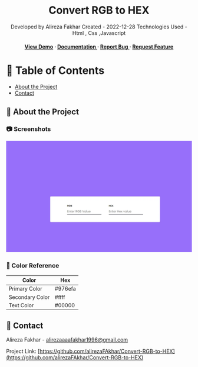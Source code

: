 <div align='center'>

<h1>Convert RGB to HEX</h1>
<p>Developed by Alireza Fakhar Created - 2022-12-28 Technologies Used - Html , Css ,Javascript </p>

<h4> <a href=https://alirezafakhar.github.io/Convert-RGB-to-HEX/index>View Demo</a> <span> · </span> <a href="https://github.com/alirezaFAkhar/Convert-RGB-to-HEX/blob/master/README.md"> Documentation </a> <span> · </span> <a href="https://github.com/alirezaFAkhar/Convert-RGB-to-HEX/issues"> Report Bug </a> <span> · </span> <a href="https://github.com/alirezaFAkhar/Convert-RGB-to-HEX/issues"> Request Feature </a> </h4>


</div>

# :notebook_with_decorative_cover: Table of Contents

- [About the Project](#star2-about-the-project)
- [Contact](#handshake-contact)


## :star2: About the Project

### :camera: Screenshots
<div align="center"> <a href="https://alirezafakhar.github.io/Convert-RGB-to-HEX/index"><img src="https://github.com/alirezaFAkhar/Convert-RGB-to-HEX/blob/main/asset/images/convert.webp" alt='image' width='800'/></a> </div>



### :art: Color Reference
| Color | Hex |
| --------------- | ---------------------------------------------------------------- |
| Primary Color | #976efa |
| Secondary Color | #ffff |
| Text Color |  #00000 |

## :handshake: Contact

Alireza Fakhar - alirezaaaafakhar1996@gmail.com

Project Link: [https://github.com/alirezaFAkhar/Convert-RGB-to-HEX](https://github.com/alirezaFAkhar/Convert-RGB-to-HEX)
